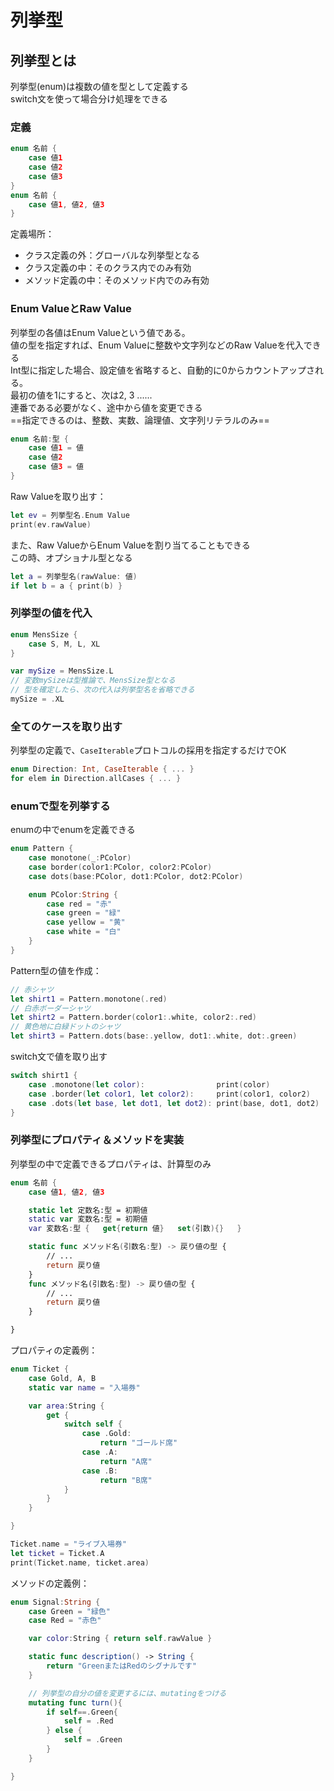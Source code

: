 # 列挙型

## 列挙型とは

列挙型(enum)は複数の値を型として定義する  
switch文を使って場合分け処理をできる

### 定義

```swift
enum 名前 {
    case 値1
    case 値2
    case 値3
}
enum 名前 {
    case 値1, 値2, 値3
}
```
定義場所：
- クラス定義の外：グローバルな列挙型となる
- クラス定義の中：そのクラス内でのみ有効
- メソッド定義の中：そのメソッド内でのみ有効

### Enum ValueとRaw Value

列挙型の各値はEnum Valueという値である。  
値の型を指定すれば、Enum Valueに整数や文字列などのRaw Valueを代入できる  
Int型に指定した場合、設定値を省略すると、自動的に0からカウントアップされる。  
最初の値を1にすると、次は2, 3 ......  
連番である必要がなく、途中から値を変更できる  
==指定できるのは、整数、実数、論理値、文字列リテラルのみ==
```swift
enum 名前:型 {
    case 値1 = 値
    case 値2
    case 値3 = 値
}
```
Raw Valueを取り出す：
```swift
let ev = 列挙型名.Enum Value
print(ev.rawValue)
```
また、Raw ValueからEnum Valueを割り当てることもできる  
この時、オプショナル型となる
```swift
let a = 列挙型名(rawValue: 値)
if let b = a { print(b) }
```

### 列挙型の値を代入

```swift
enum MensSize {
    case S, M, L, XL
}

var mySize = MensSize.L
// 変数mySizeは型推論で、MensSize型となる
// 型を確定したら、次の代入は列挙型名を省略できる
mySize = .XL
```

### 全てのケースを取り出す

列挙型の定義で、`CaseIterable`プロトコルの採用を指定するだけでOK
```swift
enum Direction: Int, CaseIterable { ... }
for elem in Direction.allCases { ... }
```

### enumで型を列挙する

enumの中でenumを定義できる
```swift
enum Pattern {
    case monotone(_:PColor)
    case border(color1:PColor, color2:PColor)
    case dots(base:PColor, dot1:PColor, dot2:PColor)

    enum PColor:String {
        case red = "赤"
        case green = "緑"
        case yellow = "黄"
        case white = "白"
    }
}
```
Pattern型の値を作成：
```swift
// 赤シャツ
let shirt1 = Pattern.monotone(.red)
// 白赤ボーダーシャツ
let shirt2 = Pattern.border(color1:.white, color2:.red)
// 黄色地に白緑ドットのシャツ
let shirt3 = Pattern.dots(base:.yellow, dot1:.white, dot:.green)
```
switch文で値を取り出す
```swift
switch shirt1 {
    case .monotone(let color):                print(color)
    case .border(let color1, let color2):     print(color1, color2)
    case .dots(let base, let dot1, let dot2): print(base, dot1, dot2)
}
```

### 列挙型にプロパティ＆メソッドを実装

列挙型の中で定義できるプロパティは、計算型のみ
```swift
enum 名前 {
    case 値1, 値2, 値3

    static let 定数名:型 = 初期値
    static var 変数名:型 = 初期値
    var 変数名:型 {   get{return 値}   set(引数){}   }

    static func メソッド名(引数名:型) -> 戻り値の型 {
        // ...
        return 戻り値
    }
    func メソッド名(引数名:型) -> 戻り値の型 {
        // ...
        return 戻り値
    }

}
```
プロパティの定義例：
```swift
enum Ticket {
    case Gold, A, B
    static var name = "入場券"

    var area:String {
        get {
            switch self {
                case .Gold:
                    return "ゴールド席"
                case .A:
                    return "A席"
                case .B:
                    return "B席"
            }
        }
    }

}

Ticket.name = "ライブ入場券"
let ticket = Ticket.A
print(Ticket.name, ticket.area)
```
メソッドの定義例：
```swift
enum Signal:String {
    case Green = "緑色"
    case Red = "赤色"

    var color:String { return self.rawValue }

    static func description() -> String {
        return "GreenまたはRedのシグナルです"
    }

    // 列挙型の自分の値を変更するには、mutatingをつける
    mutating func turn(){
        if self==.Green{
            self = .Red
        } else {
            self = .Green
        }
    }

}
```
